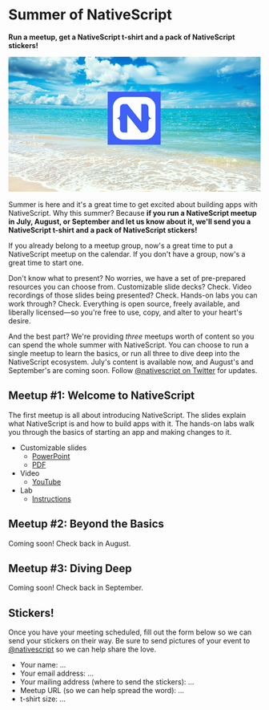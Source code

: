 # Summer of NativeScript

**Run a meetup, get a NativeScript t-shirt and a pack of NativeScript stickers!**

![](images/logo.png)

Summer is here and it's a great time to get excited about building apps with NativeScript. Why this summer? Because **if you run a NativeScript meetup in July, August, or September and let us know about it, we'll send you a NativeScript t-shirt and a pack of NativeScript stickers!**

If you already belong to a meetup group, now's a great time to put a NativeScript meetup on the calendar. If you don't have a group, now's a great time to start one.

Don't know what to present? No worries, we have a set of pre-prepared resources you can choose from. Customizable slide decks? Check. Video recordings of those slides being presented? Check. Hands-on labs you can work through? Check. Everything is open source, freely available, and liberally licensed—so you're free to use, copy, and alter to your heart's desire.

And the best part? We're providing *three* meetups worth of content so you can spend the whole summer with NativeScript. You can choose to run a single meetup to learn the basics, or run all three to dive deep into the NativeScript ecosystem. July's content is available now, and August's and September's are coming soon. Follow [@nativescript on Twitter](https://twitter.com/nativescript) for updates.

## Meetup #1: Welcome to NativeScript

The first meetup is all about introducing NativeScript. The slides explain what NativeScript is and how to build apps with it. The hands-on labs walk you through the basics of starting an app and making changes to it.

* Customizable slides
    * [PowerPoint](july/slides.pptx)
    * [PDF](july/slides.pdf)
* Video
    * [YouTube](https://www.youtube.com/watch?v=bFqqRRuhSEc)
* Lab
    * [Instructions](july/lab.md)

## Meetup #2: Beyond the Basics

Coming soon! Check back in August.

## Meetup #3: Diving Deep

Coming soon! Check back in September.

## Stickers!

Once you have your meeting scheduled, fill out the form below so we can send your stickers on their way. Be sure to send pictures of your event to [@nativescript](https://twitter.com/nativescript) so we can help share the love.

* Your name: ...
* Your email address: ...
* Your mailing address (where to send the stickers): ...
* Meetup URL (so we can help spread the word): ...
* t-shirt size: ...